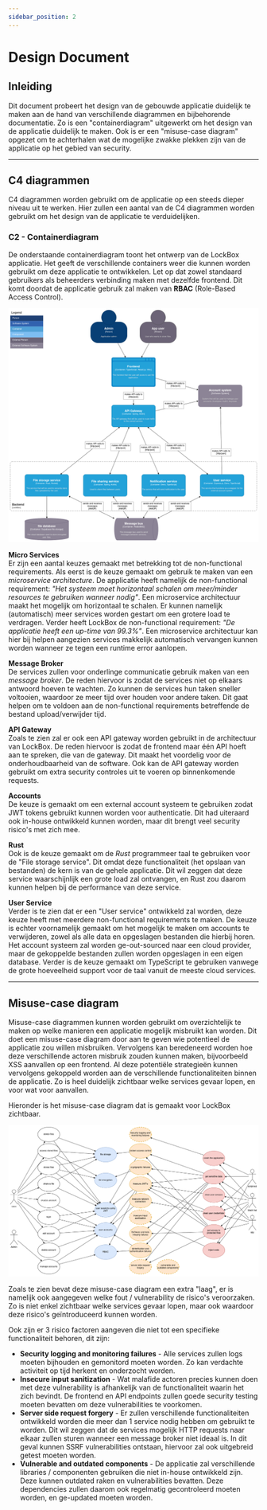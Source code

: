 ```yaml
---
sidebar_position: 2
---
```

# Design  Document 

## Inleiding
Dit document probeert het design van de gebouwde applicatie duidelijk te maken aan de hand van verschillende diagrammen en bijbehorende documentatie. Zo is een "containerdiagram" uitgewerkt om het design van de applicatie duidelijk te maken. Ook is er een "misuse-case diagram" opgezet om te achterhalen wat de mogelijke zwakke plekken zijn van de applicatie op het gebied van security. 

---
## C4 diagrammen
C4 diagrammen worden gebruikt om de applicatie op een steeds dieper niveau uit te werken. Hier zullen een aantal van de C4 diagrammen worden gebruikt om het design van de applicatie te verduidelijken.

### C2 - Containerdiagram
De onderstaande containerdiagram toont het ontwerp van de LockBox applicatie. Het geeft de verschillende containers weer die kunnen worden gebruikt om deze applicatie te ontwikkelen. Let op dat zowel standaard gebruikers als beheerders verbinding maken met dezelfde frontend. Dit komt doordat de applicatie gebruik zal maken van **RBAC** (Role-Based Access Control).

![C2-diagram](./C2-LockBox.png "C2 lockBox")

**Micro Services** <br/>
Er zijn een aantal keuzes gemaakt met betrekking tot de non-functional requirements. Als eerst is de keuze gemaakt om gebruik te maken van een *microservice architecture*. De applicatie heeft namelijk de non-functional requirement: *"Het systeem moet horizontaal schalen om meer/minder resources te gebruiken wanneer nodig"*. Een microservice architectuur maakt het mogelijk om horizontaal te schalen. Er kunnen namelijk (automatisch) meer services worden gestart om een grotere load te verdragen. Verder heeft LockBox de non-functional requirement: *"De applicatie heeft een up-time van 99.3%"*. Een microservice architectuur kan hier bij helpen aangezien services makkelijk automatisch vervangen kunnen worden wanneer ze tegen een runtime error aanlopen.

**Message Broker** <br/>
De services zullen voor onderlinge communicatie gebruik maken van een *message broker*. De reden hiervoor is zodat de services niet op elkaars antwoord hoeven te wachten. Zo kunnen de services hun taken sneller voltooien, waardoor ze meer tijd over houden voor andere taken. Dit gaat helpen om te voldoen aan de non-functional requirements betreffende de bestand upload/verwijder tijd. 

**API Gateway** <br/>
Zoals te zien zal er ook een API gateway worden gebruikt in de architectuur van LockBox. De reden hiervoor is zodat de frontend maar één API hoeft aan te spreken, die van de gateway. Dit maakt het voordelig voor de onderhoudbaarheid van de software. Ook kan de API gateway worden gebruikt om extra security controles uit te voeren op binnenkomende requests. 

**Accounts** <br/>
De keuze is gemaakt om een external account systeem te gebruiken zodat JWT tokens gebruikt kunnen worden voor authenticatie. Dit had uiteraard ook in-house ontwikkeld kunnen worden, maar dit brengt veel security risico's met zich mee.

**Rust** <br/>
Ook is de keuze gemaakt om de *Rust* programmeer taal te gebruiken voor de "File storage service". Dit omdat deze functionaliteit (het opslaan van bestanden) de kern is van de gehele applicatie. Dit wil zeggen dat deze service waarschijnlijk een grote load zal ontvangen, en Rust zou daarom kunnen helpen bij de performance van deze service. 

**User Service** <br/>
Verder is te zien dat er een "User service" ontwikkeld zal worden, deze keuze heeft met meerdere non-functional requirements te maken. De keuze is echter voornamelijk gemaakt om het mogelijk te maken om accounts te verwijderen, zowel als alle data en opgeslagen bestanden die hierbij horen. Het account systeem zal worden ge-out-sourced naar een cloud provider, maar de gekoppelde bestanden zullen worden opgeslagen in een eigen database. Verder is de keuze gemaakt om TypeScript te gebruiken vanwege de grote hoeveelheid support voor de taal vanuit de meeste cloud services. 

---

## Misuse-case diagram

Misuse-case diagrammen kunnen worden gebruikt om overzichtelijk te maken op welke manieren een applicatie mogelijk misbruikt kan worden. Dit doet een misuse-case diagram door aan te geven wie potentieel de applicatie zou willen misbruiken. Vervolgens kan beredeneerd worden hoe deze verschillende actoren misbruik zouden kunnen maken, bijvoorbeeld XSS aanvallen op een frontend. Al deze potentiële strategieën kunnen vervolgens gekoppeld worden aan de verschillende functionaliteiten binnen de applicatie. Zo is heel duidelijk zichtbaar welke services gevaar lopen, en voor wat voor aanvallen.

Hieronder is het misuse-case diagram dat is gemaakt voor LockBox zichtbaar.

![misuse-case diagram](./misuse-cases.png "misuse-case diagram")

Zoals te zien bevat deze misuse-case diagram een extra "laag", er is namelijk ook aangegeven welke fout / vulnerability de risico's veroorzaken. Zo is niet enkel zichtbaar welke services gevaar lopen, maar ook waardoor deze risico's geïntroduceerd kunnen worden. 

Ook zijn er 3 risico factoren aangeven die niet tot een specifieke functionaliteit behoren, dit zijn:
- **Security logging and monitoring failures** - Alle services zullen logs moeten bijhouden en gemonitord moeten worden. Zo kan verdachte activiteit op tijd herkent en onderzocht worden. 
- **Insecure input sanitization** - Wat malafide actoren precies kunnen doen met deze vulnerability is afhankelijk van de functionaliteit waarin het zich bevindt. De frontend en API endpoints zullen goede security testing moeten bevatten om deze vulnerabilities te voorkomen. 
- **Server side request forgery** - Er zullen verschillende functionaliteiten ontwikkeld worden die meer dan 1 service nodig hebben om gebruikt te worden. Dit wil zeggen dat de services mogelijk HTTP requests naar elkaar zullen sturen wanneer een message broker niet ideaal is. In dit geval kunnen SSRF vulnerabilities ontstaan, hiervoor zal ook uitgebreid getest moeten worden.
- **Vulnerable and outdated components** - De applicatie zal verschillende libraries / componenten gebruiken die niet in-house ontwikkeld zijn. Deze kunnen outdated raken en vulnerabilities bevatten. Deze dependencies zullen daarom ook regelmatig gecontroleerd moeten worden, en ge-updated moeten worden. 